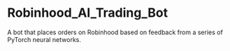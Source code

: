 # Robinhood_AI_Trading_Bot
A bot that places orders on Robinhood based on feedback from a series of PyTorch neural networks.
